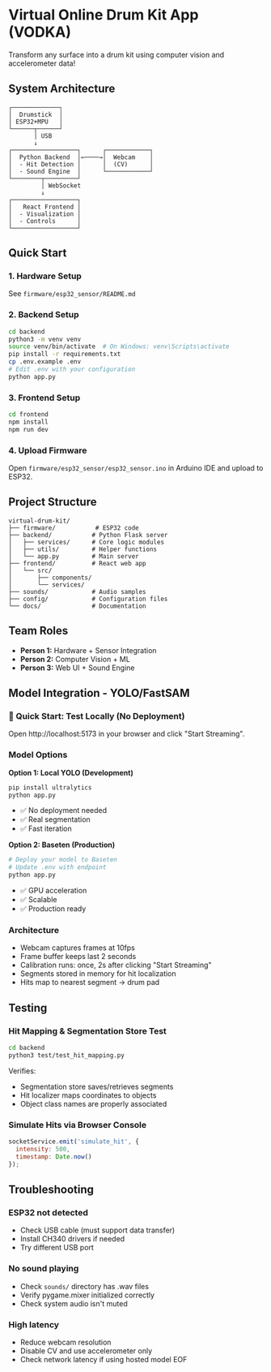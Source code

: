 # Virtual Online Drum Kit App (VODKA)

Transform any surface into a drum kit using computer vision and accelerometer data!

## System Architecture
```
┌─────────────┐
│  Drumstick  │
│ ESP32+MPU   │
└──────┬──────┘
       │ USB
       ↓
┌──────────────────┐      ┌────────────┐
│  Python Backend  │←────→│  Webcam    │
│  - Hit Detection │      │  (CV)      │
│  - Sound Engine  │      └────────────┘
└────────┬─────────┘
         │ WebSocket
         ↓
┌──────────────────┐
│   React Frontend │
│  - Visualization │
│  - Controls      │
└──────────────────┘
```

## Quick Start

### 1. Hardware Setup
See `firmware/esp32_sensor/README.md`

### 2. Backend Setup
```bash
cd backend
python3 -m venv venv
source venv/bin/activate  # On Windows: venv\Scripts\activate
pip install -r requirements.txt
cp .env.example .env
# Edit .env with your configuration
python app.py
```

### 3. Frontend Setup
```bash
cd frontend
npm install
npm run dev
```

### 4. Upload Firmware
Open `firmware/esp32_sensor/esp32_sensor.ino` in Arduino IDE and upload to ESP32.

## Project Structure
```
virtual-drum-kit/
├── firmware/           # ESP32 code
├── backend/           # Python Flask server
│   ├── services/      # Core logic modules
│   ├── utils/         # Helper functions
│   └── app.py         # Main server
├── frontend/          # React web app
│   └── src/
│       ├── components/
│       └── services/
├── sounds/            # Audio samples
├── config/            # Configuration files
└── docs/              # Documentation
```

## Team Roles

- **Person 1:** Hardware + Sensor Integration
- **Person 2:** Computer Vision + ML
- **Person 3:** Web UI + Sound Engine

## Model Integration - YOLO/FastSAM

### 🚀 Quick Start: Test Locally (No Deployment)

Open http://localhost:5173 in your browser and click "Start Streaming".

### Model Options

**Option 1: Local YOLO (Development)**
```bash
pip install ultralytics
python app.py
```
- ✅ No deployment needed
- ✅ Real segmentation
- ✅ Fast iteration

**Option 2: Baseten (Production)**
```bash
# Deploy your model to Baseten
# Update .env with endpoint
python app.py
```
- ✅ GPU acceleration
- ✅ Scalable
- ✅ Production ready

### Architecture

- Webcam captures frames at 10fps
- Frame buffer keeps last 2 seconds
- Calibration runs: once, 2s after clicking "Start Streaming"
- Segments stored in memory for hit localization
- Hits map to nearest segment → drum pad

## Testing

### Hit Mapping & Segmentation Store Test
```bash
cd backend
python3 test/test_hit_mapping.py
```

Verifies:
- Segmentation store saves/retrieves segments
- Hit localizer maps coordinates to objects
- Object class names are properly associated

### Simulate Hits via Browser Console
```javascript
socketService.emit('simulate_hit', {
  intensity: 500,
  timestamp: Date.now()
});
```

## Troubleshooting

### ESP32 not detected
- Check USB cable (must support data transfer)
- Install CH340 drivers if needed
- Try different USB port

### No sound playing
- Check `sounds/` directory has .wav files
- Verify pygame.mixer initialized correctly
- Check system audio isn't muted

### High latency
- Reduce webcam resolution
- Disable CV and use accelerometer only
- Check network latency if using hosted model
EOF
